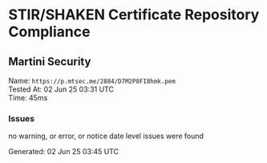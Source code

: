 # STIR/SHAKEN Certificate Repository Compliance

## Martini Security

Name: `https://p.mtsec.me/2884/D7M2P8FI8hmk.pem`\
Tested At: 02 Jun 25 03:31 UTC\
Time: 45ms

### Issues

no warning, or error, or notice date level issues were found

Generated: 02 Jun 25 03:45 UTC